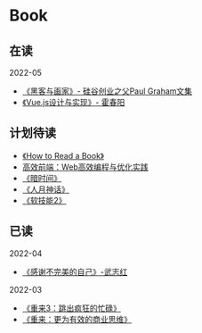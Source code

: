 # Book

## 在读

2022-05
- [《黑客与画家》- 硅谷创业之父Paul Graham文集](https://book.douban.com/subject/6021440/)
- [《Vue.js设计与实现》- 霍春阳 ](https://book.douban.com/subject/35768338/)


## 计划待读
- [《How to Read a Book》 ](https://book.douban.com/subject/1013208/)
- [高效前端：Web高效编程与优化实践](https://book.douban.com/subject/30170670/)
- [《暗时间》](https://book.douban.com/subject/6709809/)
- [《⼈⽉神话》](https://book.douban.com/subject/2230248/)
- [《软技能2》](https://book.douban.com/subject/35043940/)


## 已读

2022-04
- [《感谢不完美的自己》-武志红](https://book.douban.com/subject/25858916/)

2022-03
- [《重来3：跳出疯狂的忙碌》](https://book.douban.com/subject/35135787/)
- [《重来：更为有效的商业思维》](https://book.douban.com/subject/5320866/)